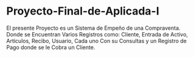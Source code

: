 # Proyecto-Final-de-Aplicada-I
El presente Proyecto es un Sistema de Empeño de una Compraventa. Donde se Encuentran Varios Registros como:
Cliente, Entrada de Activo, Artículos, Recibo, Usuario, Cada uno Con su Consultas 
y un Registro de Pago donde se le Cobra un Cliente.

